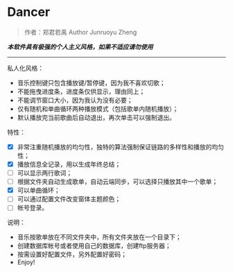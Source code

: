 # Dancer
>作者：郑君若禹
>Author Junruoyu Zheng

***本软件具有极强的个人主义风格，如果不适应请勿使用***

---
私人化风格：
- 音乐控制键只包含播放键/暂停键，因为我不喜欢切歌；
- 不能拖曳进度条，进度条仅供显示，理由同上；
- 不能调节窗口大小，因为我认为没有必要；
- 仅有随机和单曲循环两种播放模式（包括歌单内随机播放）；
- 默认播放完当前歌曲后自动退出，再次单击可以强制退出。

特性：
- [x] 非常注重随机播放的均匀性，独特的算法强制保证链路的多样性和播放的均匀性；
- [x] 播放信息全记录，用以生成年终总结；
- [ ] 可以显示两行歌词；
- [ ] 根据文件夹自动生成歌单，自动云端同步，可以选择只播放其中一个歌单；
- [x] 可以单曲循环；
- [ ] 可以通过配置文件改变窗体主题颜色；
- [ ] 帐号登录。

说明：
- 音乐按歌单放在不同文件夹中，所有文件夹放在一个目录下；
- 创建数据库帐号或者使用自己的数据库，创建ftp服务器；
- 按需设置好配置文件，另外配置好密码；
- Enjoy!
